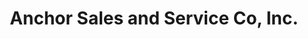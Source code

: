 ---
title: "Anchor Sales and Service Co, Inc."
url: /independence/anchor-sales-and-service-co-inc/
shop: tyres
---